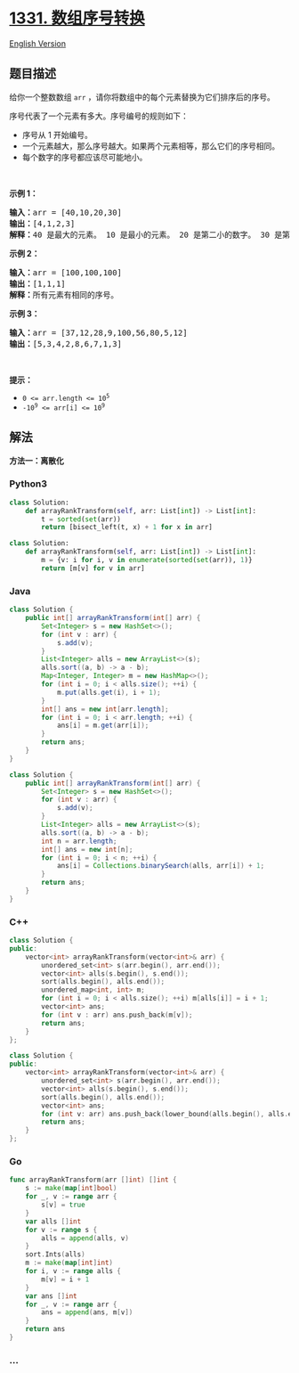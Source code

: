 # [1331. 数组序号转换](https://leetcode.cn/problems/rank-transform-of-an-array)

[English Version](/solution/1300-1399/1331.Rank%20Transform%20of%20an%20Array/README_EN.md)

## 题目描述

<!-- 这里写题目描述 -->

<p>给你一个整数数组&nbsp;<code>arr</code> ，请你将数组中的每个元素替换为它们排序后的序号。</p>

<p>序号代表了一个元素有多大。序号编号的规则如下：</p>

<ul>
	<li>序号从 1 开始编号。</li>
	<li>一个元素越大，那么序号越大。如果两个元素相等，那么它们的序号相同。</li>
	<li>每个数字的序号都应该尽可能地小。</li>
</ul>

<p>&nbsp;</p>

<p><strong>示例 1：</strong></p>

<pre><strong>输入：</strong>arr = [40,10,20,30]
<strong>输出：</strong>[4,1,2,3]
<strong>解释：</strong>40 是最大的元素。 10 是最小的元素。 20 是第二小的数字。 30 是第三小的数字。</pre>

<p><strong>示例 2：</strong></p>

<pre><strong>输入：</strong>arr = [100,100,100]
<strong>输出：</strong>[1,1,1]
<strong>解释：</strong>所有元素有相同的序号。
</pre>

<p><strong>示例 3：</strong></p>

<pre><strong>输入：</strong>arr = [37,12,28,9,100,56,80,5,12]
<strong>输出：</strong>[5,3,4,2,8,6,7,1,3]
</pre>

<p>&nbsp;</p>

<p><strong>提示：</strong></p>

<ul>
	<li><code>0 &lt;= arr.length &lt;= 10<sup>5</sup></code></li>
	<li><code>-10<sup>9</sup>&nbsp;&lt;= arr[i] &lt;= 10<sup>9</sup></code></li>
</ul>

## 解法

<!-- 这里可写通用的实现逻辑 -->

**方法一：离散化**

<!-- tabs:start -->

### **Python3**

<!-- 这里可写当前语言的特殊实现逻辑 -->

```python
class Solution:
    def arrayRankTransform(self, arr: List[int]) -> List[int]:
        t = sorted(set(arr))
        return [bisect_left(t, x) + 1 for x in arr]
```

```python
class Solution:
    def arrayRankTransform(self, arr: List[int]) -> List[int]:
        m = {v: i for i, v in enumerate(sorted(set(arr)), 1)}
        return [m[v] for v in arr]
```

### **Java**

<!-- 这里可写当前语言的特殊实现逻辑 -->

```java
class Solution {
    public int[] arrayRankTransform(int[] arr) {
        Set<Integer> s = new HashSet<>();
        for (int v : arr) {
            s.add(v);
        }
        List<Integer> alls = new ArrayList<>(s);
        alls.sort((a, b) -> a - b);
        Map<Integer, Integer> m = new HashMap<>();
        for (int i = 0; i < alls.size(); ++i) {
            m.put(alls.get(i), i + 1);
        }
        int[] ans = new int[arr.length];
        for (int i = 0; i < arr.length; ++i) {
            ans[i] = m.get(arr[i]);
        }
        return ans;
    }
}
```

```java
class Solution {
    public int[] arrayRankTransform(int[] arr) {
        Set<Integer> s = new HashSet<>();
        for (int v : arr) {
            s.add(v);
        }
        List<Integer> alls = new ArrayList<>(s);
        alls.sort((a, b) -> a - b);
        int n = arr.length;
        int[] ans = new int[n];
        for (int i = 0; i < n; ++i) {
            ans[i] = Collections.binarySearch(alls, arr[i]) + 1;
        }
        return ans;
    }
}
```

### **C++**

```cpp
class Solution {
public:
    vector<int> arrayRankTransform(vector<int>& arr) {
        unordered_set<int> s(arr.begin(), arr.end());
        vector<int> alls(s.begin(), s.end());
        sort(alls.begin(), alls.end());
        unordered_map<int, int> m;
        for (int i = 0; i < alls.size(); ++i) m[alls[i]] = i + 1;
        vector<int> ans;
        for (int v : arr) ans.push_back(m[v]);
        return ans;
    }
};
```

```cpp
class Solution {
public:
    vector<int> arrayRankTransform(vector<int>& arr) {
        unordered_set<int> s(arr.begin(), arr.end());
        vector<int> alls(s.begin(), s.end());
        sort(alls.begin(), alls.end());
        vector<int> ans;
        for (int v: arr) ans.push_back(lower_bound(alls.begin(), alls.end(), v) - alls.begin() + 1);
        return ans;
    }
};
```

### **Go**

```go
func arrayRankTransform(arr []int) []int {
	s := make(map[int]bool)
	for _, v := range arr {
		s[v] = true
	}
	var alls []int
	for v := range s {
		alls = append(alls, v)
	}
	sort.Ints(alls)
	m := make(map[int]int)
	for i, v := range alls {
		m[v] = i + 1
	}
	var ans []int
	for _, v := range arr {
		ans = append(ans, m[v])
	}
	return ans
}
```

### **...**

```

```

<!-- tabs:end -->
